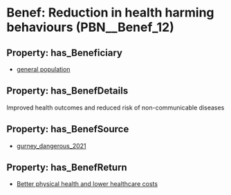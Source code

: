 # Benef: __Reduction in health harming behaviours__ (PBN__Benef_12)

## Property: has_Beneficiary

* [general population](../Stakeholder/PBN__Stakeholder_9)

## Property: has_BenefDetails

Improved health outcomes and reduced risk of non-communicable diseases

## Property: has_BenefSource

* [gurney_dangerous_2021](../Article/PBN__Article_2)

## Property: has_BenefReturn

* [Better physical health and lower healthcare costs](../BenefReturn/PBN__BenefReturn_12)

